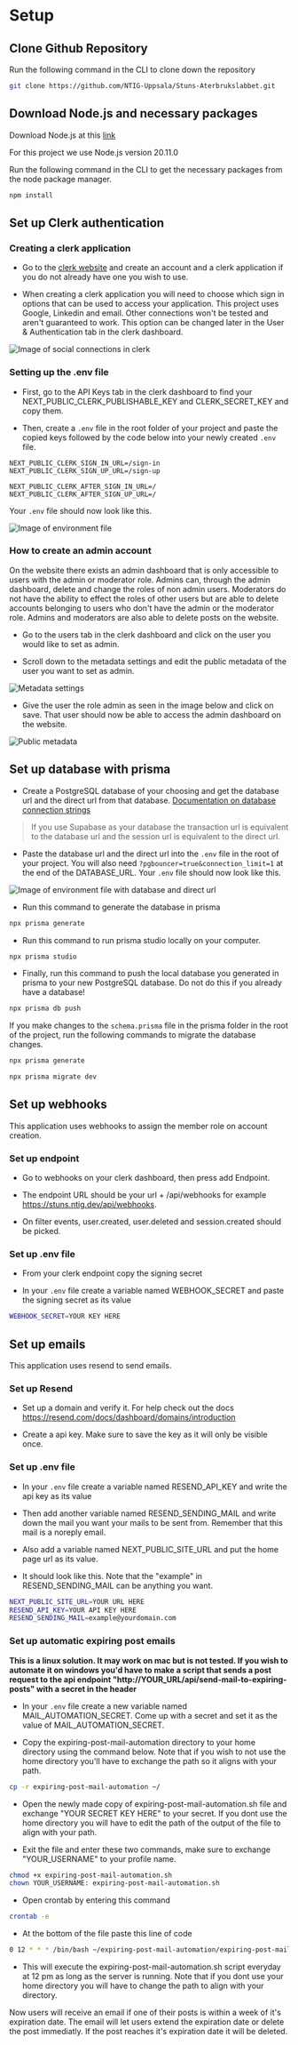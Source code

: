 # Setup

## Clone Github Repository

Run the following command in the CLI to clone down the repository

```bash
git clone https://github.com/NTIG-Uppsala/Stuns-Aterbrukslabbet.git
```

## Download Node.js and necessary packages

Download Node.js at this [link](https://nodejs.org/en/download)

For this project we use Node.js version 20.11.0

Run the following command in the CLI to get the necessary packages from the node package manager.

```bash
npm install
```

## Set up Clerk authentication

### Creating a clerk application

- Go to the [clerk website]("https://clerk.com/") and create an account and a clerk application if you do not already have one you wish to use.

- When creating a clerk application you will need to choose which sign in options that can be used to access your application. This project uses Google, Linkedin and email. Other connections won't be tested and aren't guaranteed to work. This option can be changed later in the User & Authentication tab in the clerk dashboard.

![Image of social connections in clerk](clerk-social-connections.png)

### Setting up the .env file

- First, go to the API Keys tab in the clerk dashboard to find your NEXT_PUBLIC_CLERK_PUBLISHABLE_KEY and CLERK_SECRET_KEY and copy them.

- Then, create a `.env` file in the root folder of your project and paste the copied keys followed by the code below into your newly created `.env` file.

```
NEXT_PUBLIC_CLERK_SIGN_IN_URL=/sign-in
NEXT_PUBLIC_CLERK_SIGN_UP_URL=/sign-up

NEXT_PUBLIC_CLERK_AFTER_SIGN_IN_URL=/
NEXT_PUBLIC_CLERK_AFTER_SIGN_UP_URL=/
```

Your `.env` file should now look like this.

![Image of environment file](environment-file.png)

### How to create an admin account

On the website there exists an admin dashboard that is only accessible to users with the admin or moderator role. Admins can, through the admin dashboard, delete and change the roles of non admin users. Moderators do not have the ability to effect the roles of other users but are able to delete accounts belonging to users who don't have the admin or the moderator role. Admins and moderators are also able to delete posts on the website.

- Go to the users tab in the clerk dashboard and click on the user you would like to set as admin.

- Scroll down to the metadata settings and edit the public metadata of the user you want to set as admin.

![Metadata settings](metadata-settings.png)

- Give the user the role admin as seen in the image below and click on save. That user should now be able to access the admin dashboard on the website.

![Public metadata](public-metadata.png)

## Set up database with prisma

- Create a PostgreSQL database of your choosing and get the database url and the direct url from that database.
  [Documentation on database connection strings](https://www.prisma.io/docs/orm/overview/databases/postgresql#connection-details)

> If you use Supabase as your database the transaction url is equivalent to the database url and the session url is equivalent to the direct url.

- Paste the database url and the direct url into the `.env` file in the root of your project. You will also need `?pgbouncer=true&connection_limit=1` at the end of the DATABASE_URL. Your `.env` file should now look like this.

![Image of environment file with database and direct url](database-environment-file.png)

- Run this command to generate the database in prisma

```bash
npx prisma generate
```

- Run this command to run prisma studio locally on your computer.

```bash
npx prisma studio
```

- Finally, run this command to push the local database you generated in prisma to your new PostgreSQL database. Do not do this if you already have a database!

```bash
npx prisma db push
```

If you make changes to the `schema.prisma` file in the prisma folder in the root of the project, run the following commands to migrate the database changes.

```bash
npx prisma generate
```

```bash
npx prisma migrate dev
```

## Set up webhooks

This application uses webhooks to assign the member role on account creation.

### Set up endpoint

- Go to webhooks on your clerk dashboard, then press add Endpoint.

- The endpoint URL should be your url + /api/webhooks for example https://stuns.ntig.dev/api/webhooks.

- On filter events, user.created, user.deleted and session.created should be picked.

### Set up .env file

- From your clerk endpoint copy the signing secret

- In your `.env` file create a variable named WEBHOOK_SECRET and paste the signing secret as its value

```bash
WEBHOOK_SECRET=YOUR KEY HERE
```

## Set up emails

This application uses resend to send emails.

### Set up Resend

- Set up a domain and verify it. For help check out the docs https://resend.com/docs/dashboard/domains/introduction

- Create a api key. Make sure to save the key as it will only be visible once.

### Set up .env file

- In your `.env` file create a variable named RESEND_API_KEY and write the api key as its value

- Then add another variable named RESEND_SENDING_MAIL and write down the mail you want your mails to be sent from. Remember that this mail is a noreply email.

- Also add a variable named NEXT_PUBLIC_SITE_URL and put the home page url as its value.

- It should look like this. Note that the "example" in RESEND_SENDING_MAIL can be anything you want.

```bash
NEXT_PUBLIC_SITE_URL=YOUR URL HERE
RESEND_API_KEY=YOUR API KEY HERE
RESEND_SENDING_MAIL=example@yourdomain.com
```

### Set up automatic expiring post emails

**This is a linux solution. It may work on mac but is not tested. If you wish to automate it on windows you'd have to make a script that sends a post request to the api endpoint "http://YOUR_URL/api/send-mail-to-expiring-posts" with a secret in the header**

- In your `.env` file create a new variable named MAIL_AUTOMATION_SECRET. Come up with a secret and set it as the value of MAIL_AUTOMATION_SECRET.

- Copy the expiring-post-mail-automation directory to your home directory using the command below. Note that if you wish to not use the home directory you'll have to exchange the path so it aligns with your path.

```bash
cp -r expiring-post-mail-automation ~/
```

- Open the newly made copy of expiring-post-mail-automation.sh file and exchange "YOUR SECRET KEY HERE" to your secret. If you dont use the home directory you will have to edit the path of the output of the file to align with your path.

- Exit the file and enter these two commands, make sure to exchange "YOUR_USERNAME" to your profile name.

```bash
chmod +x expiring-post-mail-automation.sh
chown YOUR_USERNAME: expiring-post-mail-automation.sh
```

- Open crontab by entering this command

```bash
crontab -e
```

- At the bottom of the file paste this line of code

```bash
0 12 * * * /bin/bash ~/expiring-post-mail-automation/expiring-post-mail-automation.sh
```

- This will execute the expiring-post-mail-automation.sh script everyday at 12 pm as long as the server is running. Note that if you dont use your home directory you will have to change the path to align with your directory.

Now users will receive an email if one of their posts is within a week of it's expiration date. The email will let users extend the expiration date or delete the post immediatly. If the post reaches it's expiration date it will be deleted.
